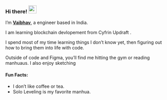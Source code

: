 ### Hi there! <img src="https://emojis.slackmojis.com/emojis/images/1536351075/4594/blob-wave.gif" width="25"/>

I’m [**Vaibhav**]([https://ogvaibhavshukla.netlify.app/]), a engineer based in India.

I am learning blockchain devlopement from Cyfrin Updraft .

I spend most of my time learning things I don’t know yet, then figuring out how to bring them into life with code.

Outside of code and Figma, you’ll find me hitting the gym or reading manhuaus. I also enjoy sketching
#### Fun Facts:

* I don’t like coffee or tea.
* Solo Leveling is my favorite manhua.
